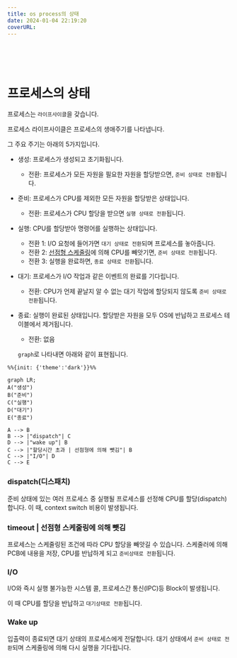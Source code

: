 ```yaml
---
title: os process의 상태
date: 2024-01-04 22:19:20
coverURL: 
---
```

<br />
<br />
<br />

# 프로세스의 상태

프로세스는 `라이프사이클`을 갖습니다.

프로세스 라이프사이클은 프로세스의 생애주기를 나타냅니다.

그 주요 주기는 아래의 5가지입니다.

- 생성: 프로세스가 생성되고 초기화됩니다.
  - 전환: 프로세스가 모든 자원을 필요한 자원을 할당받으면, `준비 상태로 전환`됩니다. 

- 준비: 프로세스가 CPU를 제외한 모든 자원을 할당받은 상태입니다.
  - 전환: 프로세스가 CPU 할당을 받으면 `실행 상태로 전환`됩니다. 

- 실행: CPU를 할당받아 명령어를 실행하는 상태입니다.
  - 전환 1: I/O 요청에 들어가면 `대기 상태로 전환`되며 프로세스를 놓아줍니다.
  - 전환 2: <a href="/blog/Engineer-Information-Processing/os-process-scheduling/">선점형 스케줄링</a>에 의해 CPU를 빼앗기면, `준비 상태로 전환`됩니다.
  - 전환 3: 실행을 완료하면, `종료 상태로 전환`됩니다.

- 대기: 프로세스가 I/O 작업과 같은 이벤트의 완료를 기다립니다. 
  - 전환: CPU가 언제 끝날지 알 수 없는 대기 작업에 할당되지 않도록 
`준비 상태로 전환`됩니다.

- 종료: 실행이 완료된 상태입니다. 할당받은 자원을 모두 OS에 반납하고 프로세스 테이블에서 제거됩니다. 
  - 전환: 없음

  `graph`로 나타내면 아래와 같이 표현됩니다.

```mermaid
%%{init: {'theme':'dark'}}%%

graph LR;
A("생성")
B("준비")
C("실행")
D("대기")
E("종료")

A --> B
B --> |"dispatch"| C
D --> |"wake up"| B
C --> |"할당시간 초과 | 선점형에 의해 뺏김"| B
C --> |"I/O"| D
C --> E
```

### dispatch(디스패치)

준비 상태에 있는 여러 프로세스 중 실행될 프로세스를 선정해 
CPU를 할당(dispatch)합니다. 이 때, context switch 비용이 발생됩니다.

### timeout | 선점형 스케줄링에 의해 뺏김

프로세스는 스케줄링된 조건에 따라 CPU 할당을 빼앗길 수 있습니다.
스케줄러에 의해 PCB에 내용을 저장, CPU를 반납하게 되고
`준비상태로 전환`됩니다.

### I/O

I/O와 즉시 실행 불가능한 시스템 콜, 프로세스간 통신(IPC)등 Block이 발생됩니다.

이 때 CPU를 할당을 반납하고 `대기상태로 전환`됩니다.

### Wake up

입출력이 종료되면 대기 상태의 프로세스에게 전달합니다.
대기 상태에서 `준비 상태로 전환`되며 스케줄링에 의해 다시 실행을 기다립니다.